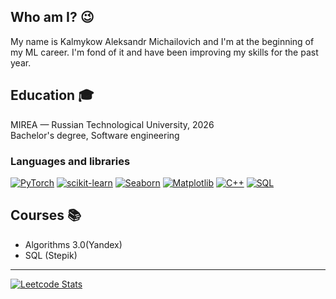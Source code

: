 ## Who am I?  😉
My name is Kalmykow Aleksandr Michailovich and I'm at the beginning of my ML career. I'm fond of it and have been improving my skills for the past year.

## Education 🎓
MIREA — Russian Technological University, 2026 <br>
Bachelor's degree, Software engineering

### Languages and libraries
[![PyTorch](https://img.shields.io/badge/PyTorch-blue?style=for-the-badge&logo=pytorch)](https://pytorch.org/)
[![scikit-learn](https://img.shields.io/badge/scikit-blue?style=for-the-badge&logo=scikit-learn)](https://scikit-learn.org/stable/)
[![Seaborn](https://img.shields.io/badge/Seaborn-blue?style=for-the-badge&logo=pydata)](https://seaborn.pydata.org/)
[![Matplotlib](https://img.shields.io/badge/matplotlib-blue?style=for-the-badge&logo=Matplotlib)](https://matplotlib.org/)
[![C++](https://img.shields.io/badge/C%2B%2B-blue?style=for-the-badge&logo=C%2B%2B)](https://en.cppreference.com/w/cpp/compiler_support)
[![SQL](https://img.shields.io/badge/SQL-blue?style=for-the-badge&logo=postgresql&logoColor=00008B)](https://www.postgresql.org/)

## Courses 📚
* Algorithms 3.0(Yandex)
* SQL (Stepik)
<hr>

[![Leetcode Stats](https://leetcard.jacoblin.cool/fktrcfylh900)](https://leetcode.com/fktrcfylh900)